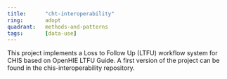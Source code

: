 ```yaml
---
title:      "cht-interoperability"
ring:       adopt
quadrant:   methods-and-patterns
tags:       [data-use]
---
```


This project implements a Loss to Follow Up (LTFU) workflow system for CHIS based on OpenHIE LTFU Guide. A first version of the project can be found in the chis-interoperability repository.
